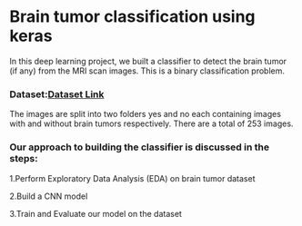# **Brain tumor classification using keras**
In this deep learning project, we built a classifier to detect the brain tumor (if any) from the MRI scan images. This is a binary classification problem.


### Dataset:[Dataset Link](https://www.kaggle.com/navoneel/brain-mri-images-for-brain-tumor-detection)
The images are split into two folders yes and no each containing images with and without brain tumors respectively. There are a total of 253 images.

### Our approach to building the classifier is discussed in the steps:

1.Perform Exploratory Data Analysis (EDA) on brain tumor dataset

2.Build a CNN model

3.Train and Evaluate our model on the dataset
